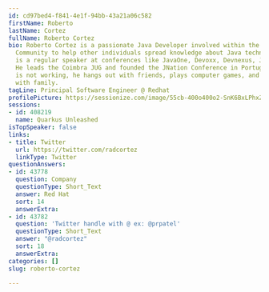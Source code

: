 ```yaml
---
id: cd97bed4-f841-4e1f-94bb-43a21a06c582
firstName: Roberto
lastName: Cortez
fullName: Roberto Cortez
bio: Roberto Cortez is a passionate Java Developer involved within the Open Source
  Community to help other individuals spread knowledge about Java technologies. He
  is a regular speaker at conferences like JavaOne, Devoxx, Devnexus, JFokus, etc.
  He leads the Coimbra JUG and founded the JNation Conference in Portugal. When he
  is not working, he hangs out with friends, plays computer games, and spends time
  with family.
tagLine: Principal Software Engineer @ Redhat
profilePicture: https://sessionize.com/image/55cb-400o400o2-SnK6BxLPhxZqxDAAmyVFGW.jpg
sessions:
- id: 408219
  name: Quarkus Unleashed
isTopSpeaker: false
links:
- title: Twitter
  url: https://twitter.com/radcortez
  linkType: Twitter
questionAnswers:
- id: 43778
  question: Company
  questionType: Short_Text
  answer: Red Hat
  sort: 14
  answerExtra: 
- id: 43782
  question: 'Twitter handle with @ ex: @prpatel'
  questionType: Short_Text
  answer: "@radcortez"
  sort: 18
  answerExtra: 
categories: []
slug: roberto-cortez

---
```

